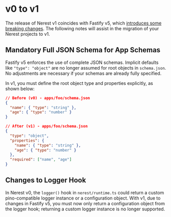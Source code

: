 # v0 to v1

The release of Nerest v1 coincides with Fastify v5, which [introduces some breaking changes](https://fastify.dev/docs/latest/Guides/Migration-Guide-V5/). The following notes will assist in the migration of your Nerest projects to v1.

## Mandatory Full JSON Schema for App Schemas

Fastify v5 enforces the use of complete JSON schemas. Implicit defaults like `"type": "object"` are no longer assumed for root objects in `schema.json`. No adjustments are necessary if your schemas are already fully specified.

In v1, you must define the root object type and properties explicitly, as shown below:

```json
// Before (v0) - apps/foo/schema.json
{
  "name": { "type": "string" },
  "age": { "type": "number" }
}
```

```json
// After (v1) - apps/foo/schema.json
{
  "type": "object",
  "properties": {
    "name": { "type": "string" },
    "age": { "type": "number" }
  },
  "required": ["name", "age"]
}
```

## Changes to Logger Hook

In Nerest v0, the `logger()` hook in `nerest/runtime.ts` could return a custom pino-compatible logger instance or a configuration object. With v1, due to changes in Fastify v5, you must now only return a configuration object from the logger hook; returning a custom logger instance is no longer supported.
